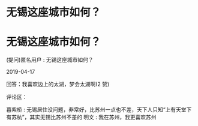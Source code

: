 # 无锡这座城市如何？

# 无锡这座城市如何？

(提问)匿名用户 : 无锡这座城市如何？

2019-04-17

回答：我喜欢边上的太湖，梦会太湖啊(2 赞)

评论区：

暮紫桥 : 无锡居住没问题，非常好，比苏州一点也不差，天下人只知“上有天堂下有苏杭”，其实无锡比苏州不差的 明文 : 我在苏州，我更喜欢苏州